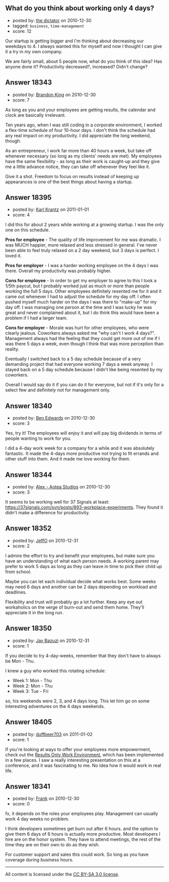 ## What do you think about working only 4 days?

- posted by: [the dictator](https://stackexchange.com/users/-1/473-the-dictator) on 2010-12-30
- tagged: `business`, `time-management`
- score: 12

Our startup is getting bigger and I'm thinking about decreasing our weekdays to 4. I always wanted this for myself and now I thought I can give it a try in my own company.

We are fairly small, about 5 people now, what do you think of this idea? Has anyone done it? Productivity decreased?, increased? Didn't change? 


## Answer 18343

- posted by: [Brandon King](https://stackexchange.com/users/-1/5722-brandon-king) on 2010-12-30
- score: 7

As long as you and your employees are getting results, the calendar and clock are basically irrelevant.

Ten years ago, when I was still coding in a corporate environment, I worked a flex-time schedule of four 10-hour days.  I don't think the schedule had any real impact on my productivity.  I did appreciate the long weekend, though.  

As an entrepreneur, I work far more than 40 hours a week, but take off whenever necessary (so long as my clients' needs are met).  My employees have the same flexibility - as long as their work is caught-up and they give me a little advance notice, they can take off whenever they feel like it.

Give it a shot.  Freedom to focus on results instead of keeping up appearances is one of the best things about having a startup.         



## Answer 18395

- posted by: [Karl Krantz](https://stackexchange.com/users/-1/5794-karl-krantz) on 2011-01-01
- score: 4

I did this for about 2 years while working at a growing startup. I was the only one on this schedule.

**Pros for employee** - The quality of life improvement for me was dramatic. I was MUCH happier, more relaxed and less stressed in general. I've never been able to feel truly relaxed on a 2 day weekend, but 3 days is perfect. I loved it.

**Pros for employer** - I was a harder working employee on the 4 days I was there. Overall my productivity was probably higher.

**Cons for employee** - In order to get my employer to agree to this I took a 1/5th paycut, but I probably worked just as much or more than people working the full 5 days. Other employees definitely resented me for it and it came out whenever I had to adjust the schedule for my day off. I often pushed myself much harder on the days I was there to "make-up" for my day off. I was managing one person at the time and I was lucky he was great and never complained about it, but I do think this would have been a problem if I had a larger team.

**Cons for employer** - Morale was hurt for other employees, who were clearly jealous. Coworkers always asked me "why can't I work 4 days?". Management always had the feeling that they could get more out of me if I was there 5 days a week, even though I think that was more perception than reality.

Eventually I switched back to a 5 day schedule because of a very demanding project that had everyone working 7 days a week anyway. I stayed back on a 5 day schedule because I didn't like being resented by my coworkers.

Overall I would say do it if you can do it for everyone, but not if it's only for a select few and definitely not for management only. 



## Answer 18340

- posted by: [Ben Edwards](https://stackexchange.com/users/-1/2786-ben-edwards) on 2010-12-30
- score: 3

Yes, try it!  The employees will enjoy it and will pay big dividends in terms of people wanting to work for you.

I did a 4-day work week for a company for a while and it was absolutely fantastic. It made the 4-days more productive not trying to fit errands and other stuff into them.  And it made me love working for them.


## Answer 18344

- posted by: [Alex - Aotea Studios](https://stackexchange.com/users/-1/1744-alex-aotea-studios) on 2010-12-30
- score: 3

It seems to be working well for 37 Signals at least: https://37signals.com/svn/posts/893-workplace-experiments. They found it didn't make a difference for productivity. 


## Answer 18352

- posted by: [JeffO](https://stackexchange.com/users/-1/1796-jeffo) on 2010-12-31
- score: 2

I admire the effort to try and benefit your employees, but make sure you have an understanding of what each person needs. A working parent may prefer to work 5 days as long as they can leave in time to pick their child up from school. 

Maybe you can let each individual decide what works best. Some weeks may need 6 days and another can be 2 days depending on workload and deadlines.

Flexibility and trust will probably go a lot further. Keep any eye out workaholics on the verge of burn-out and send them home. They'll appreciate it in the long run. 


## Answer 18350

- posted by: [Jay Bazuzi](https://stackexchange.com/users/-1/6263-jay-bazuzi) on 2010-12-31
- score: 1

If you decide to try 4-day-weeks, remember that they don't have to always be Mon - Thu.

I knew a guy who worked this rotating schedule:

 - Week 1: Mon - Thu
 - Week 2: Mon - Thu
 - Week 3: Tue - Fri

so, his weekends were 2, 3, and 4 days long. This let him go on some interesting adventures on the 4 days weekends.



## Answer 18405

- posted by: [duffbeer703](https://stackexchange.com/users/-1/1422-duffbeer703) on 2011-01-02
- score: 1

<p>If you're looking at ways to offer your employees more empowerment, check out the <a href="http://en.wikipedia.org/wiki/ROWE" rel="nofollow">Results Only Work Environment</a>, which has been implemented in a few places. I saw a really interesting presentation on this at a conference, and it was fascinating to me. No idea how it would work in real life.</p>



## Answer 18341

- posted by: [Frank](https://stackexchange.com/users/-1/4858-frank) on 2010-12-30
- score: 0

fx, it depends on the roles your employees play.
Management can usually work 4 day weeks no problem.

I think developers sometimes get burn out after 6 hours. and the option to give them 6 days of 6 hours is actually more productive.  Most developers I hire are on the honor system.  They have to attend meetings, the rest of the time they are on their own to do as they wish.

For customer support and sales this could work. 
So long as you have coverage during business hours. 



---

All content is licensed under the [CC BY-SA 3.0 license](https://creativecommons.org/licenses/by-sa/3.0/).
